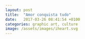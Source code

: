 ```yaml
---
layout: post
title:  "Amor conquista tudo"
date:   2017-03-26 08:41:54 +0100
categories: graphic art, culture
image: /assets/images/iheart.svg
---
```

